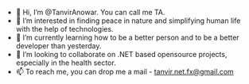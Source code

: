 - 👋 Hi, I’m @TanvirAnowar. You can call me TA.
- 👀 I’m interested in finding peace in nature and simplifying human life with the help of technologies.
- 🌱 I’m currently learning how to be a better person and to be a better developer than yesterday.
- 💞️ I’m looking to collaborate on .NET based opensource projects, especially in the health sector.
- 📫 To reach me, you can drop me a mail - tanvir.net.fx@gmail.com
<!---
TanvirAnowar/TanvirAnowar is a ✨ special ✨ repository because its `README.md` (this file) appears on your GitHub profile.
You can click the Preview link to take a look at your changes.
--->
